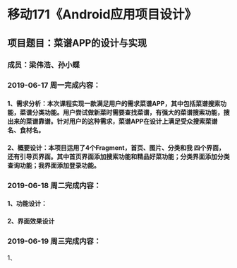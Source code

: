 # 移动171《Android应用项目设计》
## 项目题目：菜谱APP的设计与实现
### 成员：梁伟浩、孙小蝶

### 2019-06-17 周一完成内容：
#### 1、需求分析：本次课程实现一款满足用户的需求菜谱APP，其中包括菜谱搜索功能，菜谱分类功能。用户尝试做新菜时需要查找菜谱，有强大的菜谱搜索功能，搜出来的菜谱靠谱。针对用户的这种需求，菜谱APP在设计上满足受众搜索菜谱名、食材名。
#### 2、概要设计：本项目运用了4个Fragment，首页、图片、分类和我 四个界面，还有引导页界面。其中首页界面添加搜索功能和精品好菜功能；分类界面添加分类查询功能；我界面添加登录功能。


### 2019-06-18 周二完成内容：
#### 1、功能设计：
#### 2、界面效果设计


### 2019-06-19 周三完成内容：
1、  



